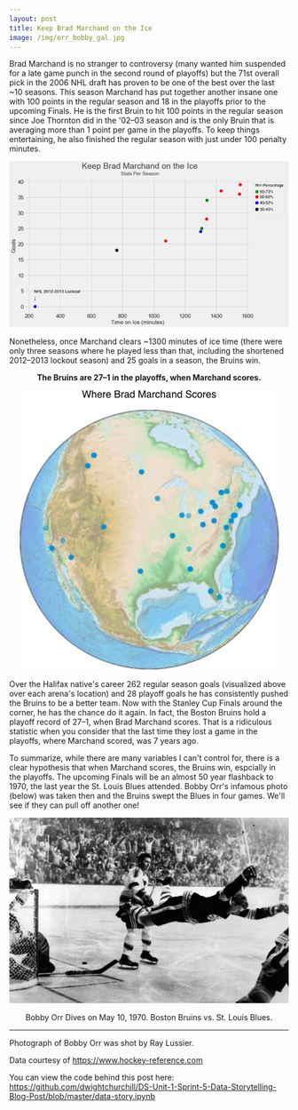 ```yaml
---
layout: post
title: Keep Brad Marchand on the Ice
image: /img/orr_bobby_gal.jpg
---
```


Brad Marchand is no stranger to controversy (many wanted him suspended for a late game punch in the second round of playoffs) but the 71st overall pick in the 2006 NHL draft has proven to be one of the best over the last ~10 seasons. This season Marchand has put together another insane one with 100 points in the regular season and 18 in the playoffs prior to the upcoming Finals. He is the first Bruin to hit 100 points in the regular season since Joe Thornton did in the '02–03 season and is the only Bruin that is averaging more than 1 point per game in the playoffs. To keep things entertaining, he also finished the regular season with just under 100 penalty minutes.

![Keep Brad on the Ice](/img/marchand.png)

Nonetheless, once Marchand clears ~1300 minutes of ice time (there were only three seasons where he played less than that, including the shortened 2012–2013 lockout season) and 25 goals in a season, the Bruins win.
<p align="center">
	<b>The Bruins are 27–1 in the playoffs, when Marchand scores.</b>
</p>
<p align="center">
  <img src="/img/earth.png"/>
</p>

Over the Halifax native's career 262 regular season goals (visualized above over each arena's location) and 28 playoff goals he has consistently pushed the Bruins to be a better team. Now with the Stanley Cup Finals around the corner, he has the chance do it again. In fact, the Boston Bruins hold a playoff record of 27–1, when Brad Marchand scores. That is a ridiculous statistic when you consider that the last time they lost a game in the playoffs, where Marchand scored, was 7 years ago.

To summarize, while there are many variables I can't control for, there is a clear hypothesis that when Marchand scores, the Bruins win, espcially in the playoffs. The upcoming Finals will be an almost 50 year flashback to 1970, the last year the St. Louis Blues attended. Bobby Orr's infamous photo (below) was taken then and the Bruins swept the Blues in four games. We'll see if they can pull off another one! 


<p align="center">
	<img src="/img/orr_bobby_gal.jpg"/>
</p>
<p align="center">
	Bobby Orr Dives on May 10, 1970. Boston Bruins vs. St. Louis Blues.
</p>


---

Photograph of Bobby Orr was shot by Ray Lussier.

Data courtesy of <https://www.hockey-reference.com>

You can view the code behind this post here: <https://github.com/dwightchurchill/DS-Unit-1-Sprint-5-Data-Storytelling-Blog-Post/blob/master/data-story.ipynb>
